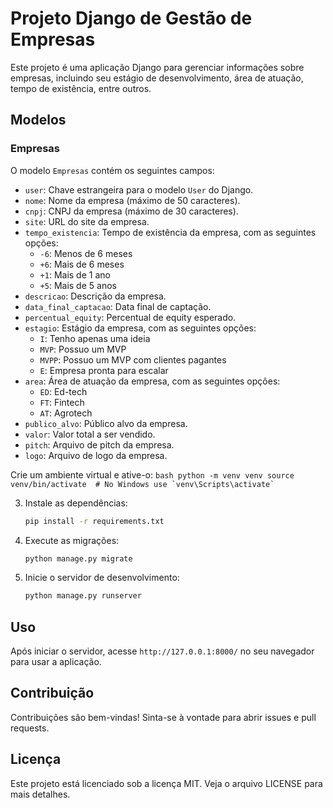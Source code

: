 # Projeto Django de Gestão de Empresas

Este projeto é uma aplicação Django para gerenciar informações sobre empresas, incluindo seu estágio de desenvolvimento, área de atuação, tempo de existência, entre outros.

## Modelos

### Empresas

O modelo `Empresas` contém os seguintes campos:

- `user`: Chave estrangeira para o modelo `User` do Django.
- `nome`: Nome da empresa (máximo de 50 caracteres).
- `cnpj`: CNPJ da empresa (máximo de 30 caracteres).
- `site`: URL do site da empresa.
- `tempo_existencia`: Tempo de existência da empresa, com as seguintes opções:
  - `-6`: Menos de 6 meses
  - `+6`: Mais de 6 meses
  - `+1`: Mais de 1 ano
  - `+5`: Mais de 5 anos
- `descricao`: Descrição da empresa.
- `data_final_captacao`: Data final de captação.
- `percentual_equity`: Percentual de equity esperado.
- `estagio`: Estágio da empresa, com as seguintes opções:
  - `I`: Tenho apenas uma ideia
  - `MVP`: Possuo um MVP
  - `MVPP`: Possuo um MVP com clientes pagantes
  - `E`: Empresa pronta para escalar
- `area`: Área de atuação da empresa, com as seguintes opções:
  - `ED`: Ed-tech
  - `FT`: Fintech
  - `AT`: Agrotech
- `publico_alvo`: Público alvo da empresa.
- `valor`: Valor total a ser vendido.
- `pitch`: Arquivo de pitch da empresa.
- `logo`: Arquivo de logo da empresa.

Crie um ambiente virtual e ative-o:
    ```bash
    python -m venv venv
    source venv/bin/activate  # No Windows use `venv\Scripts\activate`
    ```

3. Instale as dependências:
    ```bash
    pip install -r requirements.txt
    ```

4. Execute as migrações:
    ```bash
    python manage.py migrate
    ```

5. Inicie o servidor de desenvolvimento:
    ```bash
    python manage.py runserver
    ```

## Uso

Após iniciar o servidor, acesse `http://127.0.0.1:8000/` no seu navegador para usar a aplicação.

## Contribuição

Contribuições são bem-vindas! Sinta-se à vontade para abrir issues e pull requests.

## Licença

Este projeto está licenciado sob a licença MIT. Veja o arquivo LICENSE para mais detalhes.